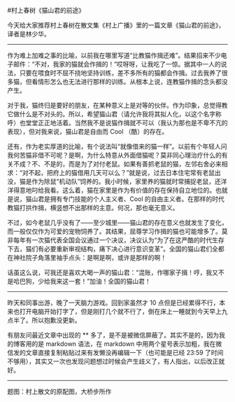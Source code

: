 #村上春树《猫山君的前途》

<!-- description: 看村上春树如何卖萌。 -->
<!-- date: 2013-04-29-->

今天给大家推荐村上春树在散文集《村上广播》里的一篇文章《猫山君的前途》，译者是林少华。

---

作为难上加难之事的比喻，以前我在哪里写道“比教猫作揖还难”。结果招来不少电子邮件：“不对，我家的猫就会作揖的！”哎呀呀，让我吃了一惊。据其中一人的说法，只要在喂食时不屈不挠地坚持训练，差不多所有的猫都会作揖。过去我养了很多猫，但看情形怎么也无法进行那样的训练。从根本上说，连教猫作揖的念头都没产生。

对于我，猫终归是要好的朋友，在某种意义上是对等的伙伴。作为印象，总觉得教它做什么是不对头的。所以，希望猫山君（请允许我将其拟人化，以这个名字称呼）也堂堂正正地活着。当然我不是说猫作揖就不可以（我认为那也是不卑不亢的表现），但对我来说，猫山君是自由而 Cool （酷）的存在。

还有，作为老实厚道的比喻，有个说法叫“就像借来的猫一样”。以前有个年轻人问我何苦猫非借不可呢？是啊，为什么特意从外面借猫呢？莫非同心理治疗什么的有关不成？不、不是的，而是为了对付老鼠。如果有善抓老鼠的猫，左邻右舍必来相求：“对不起，把府上的猫借用几天可以么？”就是说，过去日本住宅常有老鼠出没，猫是作为除鼠“机动队”饲养的。我小时候，家里养的猫就时常捕捉老鼠，还洋洋得意地叼给我看。这么着，猫在家里是作为有价值的存在保持自立地位的。也就是说，猫山君是拥有专门技能的个人主义者、Cool 的自由主义者。在那样的时代教猫打拱作揖，横竖想不出那样的主意。何况，那也毫无意义。

不过，如今老鼠几乎没有了——至少城里——猫山君的存在意义也就发生了变化，而一般仅仅作为可爱的宠物饲养了。其结果，屈尊学习作揖的猫也可能增多了。莫非每年有一次猫代表全国会议通过一个决议，决议认为“为了在这严酷的时代生存下去，猫们有必要重新审视结构，痛下决心进行意识变革”。全国的猫山君们全都在神社院子角落里袖手点头：是啊是啊，或许是那样的啊！

话虽这么说，可我还是喜欢大喝一声的猫山君：“混账，作哪家子揖！哼，我又不是哈巴狗，少给我来这一套！”加油！全国的猫山君！

---

昨天和同事出游，晚了一天脑力游戏。回到家虽然才 10 点但是已经累得不行，本来也打开电脑开始打字了，但是刚打几个就不行了，倒在床上一睡就到今天早上九点半了。所以抱歉没更新。

有朋友问最近文章中出现的 ** 多了，是不是被微信屏蔽了。其实不是的，因为我的博客用的是 markdown 语法，在 markdown 中用两个星号表示加粗，我在微信发的文章直接复制粘贴过来有发懒没再编辑一下（也可能是已经 23:59 了时间不够用），其实又一次也发现问题想过时候会产生歧义了，有人指出，以后改正就好。

---

题图：村上散文的原配图，大桥步所作
